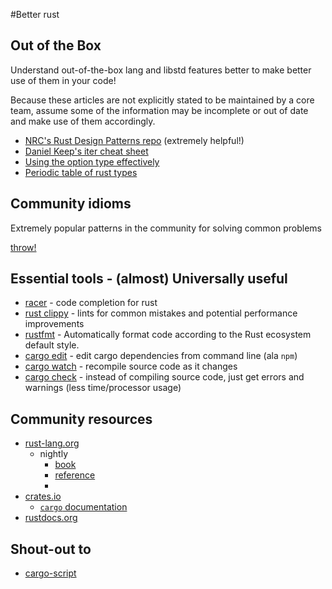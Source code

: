 #Better rust

## Out of the Box

Understand out-of-the-box lang and libstd features better to make better use of them in your code!

Because these articles are not explicitly stated to be maintained by a core team, assume some of the information may be incomplete or out of date and make use of them accordingly.

* [NRC's Rust Design Patterns repo](https://github.com/nrc/patterns) (extremely helpful!)
* [Daniel Keep's iter cheat sheet](https://danielkeep.github.io/itercheat_baked.html)
* [Using the option type effectively](blog.8thlight.com/uku-taht/2015/04/29/using-the-option-type-effectively.html)
* [Periodic table of rust types](http://cosmic.mearie.org/2014/01/periodic-table-of-rust-types/)

## Community idioms

Extremely popular patterns in the community for solving common problems

[throw!](https://github.com/daboross/rust-throw)

## Essential tools - (almost) Universally useful

* [racer](https://github.com/phildawes/racer) - code completion for rust
* [rust clippy](https://github.com/Manishearth/rust-clippy) - lints for common mistakes and potential performance improvements
* [rustfmt](https://github.com/rust-lang-nursery/rustfmt) - Automatically format code according to the Rust ecosystem default style.
* [cargo edit](https://github.com/killercup/cargo-edit) - edit cargo dependencies from command line (ala ```npm```)
* [cargo watch](https://github.com/passcod/cargo-watch) - recompile source code as it changes
* [cargo check](https://github.com/rsolomo/cargo-check) - instead of compiling source code, just get errors and warnings (less time/processor usage)

## Community resources

* [rust-lang.org](https://rust-lang.org)
  * nightly
    * [book](https://doc.rust-lang.org/nightly/book/)
    * [reference](https://doc.rust-lang.org/nightly/reference.html)
    * 
* [crates.io](https://crates.io)
  * [```cargo``` documentation](http://doc.crates.io/)
* [rustdocs.org](https://rustdocs.org)


## Shout-out to

* [cargo-script](https://github.com/DanielKeep/cargo-script)
